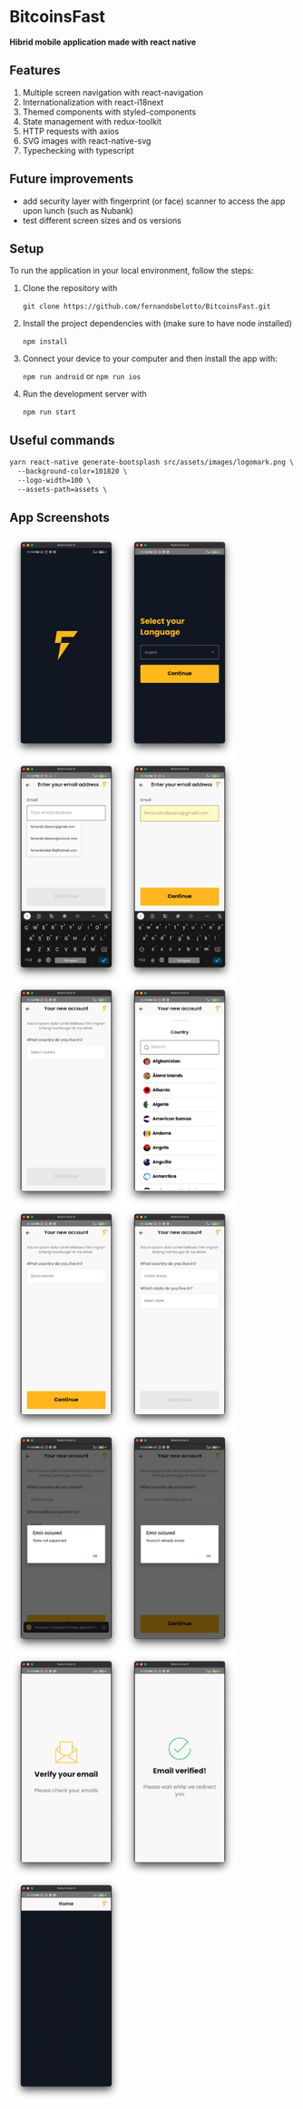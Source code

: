 # BitcoinsFast

__Hibrid mobile application made with react native__

## Features

1. Multiple screen navigation with react-navigation
2. Internationalization with react-i18next
3. Themed components with styled-components
4. State management with redux-toolkit
5. HTTP requests with axios
6. SVG images with react-native-svg
7. Typechecking with typescript

## Future improvements

- add security layer with fingerprint (or face) scanner to access the app upon lunch (such as Nubank)
- test different screen sizes and os versions


## Setup

To run the application in your local environment, follow the steps:

1. Clone the repository with

    `git clone https://github.com/fernandobelotto/BitcoinsFast.git`

2. Install the project dependencies with (make sure to have node installed)

    `npm install`

3. Connect your device to your computer and then install the app with:

    `npm run android` or `npm run ios`


4. Run the development server with

    `npm run start`


## Useful commands

```
yarn react-native generate-bootsplash src/assets/images/logomark.png \
  --background-color=101820 \
  --logo-width=100 \
  --assets-path=assets \
```


## App Screenshots

<img src="assets/screenshots/1.png" width="200" align="left" />
<img src="assets/screenshots/2.png" width="200" align="left" />
<img src="assets/screenshots/3.png" width="200" align="left" />
<img src="assets/screenshots/4.png" width="200" align="left" />
<img src="assets/screenshots/5.png" width="200" align="left" />
<img src="assets/screenshots/6.png" width="200" align="left" />
<img src="assets/screenshots/7.png" width="200" align="left" />
<img src="assets/screenshots/8.png" width="200" align="left" />
<img src="assets/screenshots/9.png" width="200" align="left" />
<img src="assets/screenshots/10.png" width="200" align="left" />
<img src="assets/screenshots/12.png" width="200" align="left" />
<img src="assets/screenshots/13.png" width="200" align="left" />
<img src="assets/screenshots/14.png" width="200" align="left" />
